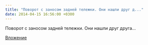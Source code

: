 ```yaml
---
title: "Поворот с заносом задней тележки. Они нашли друг д..."
date: 2014-04-15 16:56:00 +0300
---
```


Поворот с заносом задней тележки. Они нашли друг друга...

[Вложение](https://vk.com/photo41076938_327631388)
